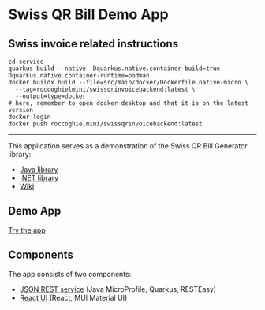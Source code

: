 # Swiss QR Bill Demo App

## Swiss invoice related instructions

```shell
cd service
quarkus build --native -Dquarkus.native.container-build=true -Dquarkus.native.container-runtime=podman
docker buildx build --file=src/main/docker/Dockerfile.native-micro \
  --tag=roccoghielmini/swissqrinvoicebackend:latest \
  --output=type=docker .
# here, remember to open docker desktop and that it is on the latest version
docker login
docker push roccoghielmini/swissqrinvoicebackend:latest
```

----

This application serves as a demonstration of the Swiss QR Bill Generator library:

- [Java library](https://github.com/manuelbl/SwissQRBill)
- [.NET library](https://github.com/manuelbl/SwissQRBill.NET)
- [Wiki](https://github.com/manuelbl/SwissQRBill/wiki)


## Demo App

[Try the app](https://www.codecrete.net/qrbill)


## Components

The app consists of two components:

- [JSON REST service](service) (Java MicroProfile, Quarkus, RESTEasy)
- [React UI](ui) (React, MUI Material UI)
